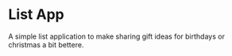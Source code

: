 # List App
A simple list application to make sharing gift ideas for birthdays or christmas a bit bettere.
